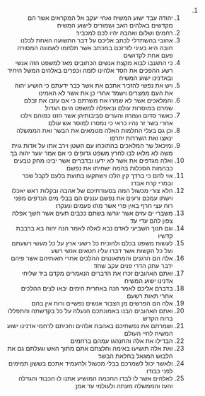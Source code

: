<ol dir="rtl">
  <li>
    <ol>
      <li>יהודה עבד ישוע המשיח ואחי יעקב אל המקראים אשר הם מקדשים באלהים האב ושמורים לישוע המשיח׃</li>
      <li>רחמים ושלום ואהבה יהיו לכם למכביר׃</li>
      <li>אהובי בהשתדלי לכתב אליכם על דבר התשועה האחת לכלנו חובה היא בעיני לזרזכם במכתב אשר תלחמו לאמונה המסורה פעם אחת לקדושים׃</li>
      <li>כי התגנבו לבוא מקצת אנשים הכתובים מאז למשפט הזה אנשי רשע ההפכים את חסד אלהינו לזמה וכפרים באלהים המשל היחיד ובאדנינו ישוע המשיח׃</li>
      <li>ויש את נפשי להזכיר אתכם את אשר כבר ידעתם כי הושיע יהוה את העם ממצרים וישמד אחרי כן את אשר לא האמינו׃</li>
      <li>והמלאכים אשר לא שמרו את משרתם כי אם עזבו את זבלם שמרם במוסרות עולם ובאפלה למשפט היום הגדול׃</li>
      <li>כאשר סדום ועמרה והערים סביבותיהן אשר הזנו כמוהם וילכו אחרי בשר זר נהיו כראי כי נמסרו למוסר אש עולם׃</li>
      <li>וכן גם בעלי החלמות האלה מטמאים את הבשר ואת הממשלה ינאצו ואת השררות יחרפו׃</li>
      <li>ומיכאל שר המלאכים בהתוכחו עם השטן וירב אתו על אדות גוית משה לא מלאו לבו לחרץ משפט גדופים כי אם אמר יגער יהוה בך׃</li>
      <li>ואלה מגדפים את אשר לא ידעו ובדברים אשר יבינו מחק טבעים כבהמות הסכלות בהמה ישחיתו את נפשם׃</li>
      <li>אוי להם כי ברדך קין הלכו וישתקעו בתועת בלעם לקבל שכר ובמרי קרח אבדו׃</li>
      <li>הלא צורי מכשול המה בסעודתיכם של אהבה ובקלות ראש יאכלו וישתו עמכם ורעים את נפשם עננים הם בבלי מים הנדפים מפני רוח עצי חרף באין פרי אשר מתו פעמים ונעקרו׃</li>
      <li>משברי ים עזים אשר יגרשו בשתם ככבים תעים אשר חשך אפלה צפון להם עדי עד׃</li>
      <li>וגם חנוך השביעי לאדם נבא לאלה לאמר הנה יהוה בא ברבבת קדשיו׃</li>
      <li>לעשות משפט בכלם ולהוכיח כל רשעי ארץ על כל מעשי רשעתם ועל כל הקשות אשר דברו עליו חטאים אנשי רשע׃</li>
      <li>אלה הם הרגנים והמתאוננים ההלכים אחרי תאותיהם אשר פיהם ידבר עתק הדרי פנים עקב שחד׃</li>
      <li>ואתם האהובים זכרו את הדברים הנאמרים מקדם ביד שליחי אדנינו ישוע המשיח׃</li>
      <li>בדברם אליכם לאמר הנה באחרית הימים יבאו לצים ההלכים אחרי תאות רשעם׃</li>
      <li>אלה הם הפרשים מן הצבור אנשים נפשיים ורוח אין בהם׃</li>
      <li>ואתם האהובים הבנו באמונתכם הנעלה על כל בקדשתה והתפללו ברוח הקדש׃</li>
      <li>ושמרתם את נפשתיכם באהבת אלהים וחכיתם לרחמי אדנינו ישוע המשיח לחיי העולם׃</li>
      <li>הבדילו את אלה והתנהגו עמהם ברחמים׃</li>
      <li>ואת אלה תושיעו באימה וחלצתם אתם מתוך האש וגעלתם גם את הלבוש המגאל בחלאת הבשר׃</li>
      <li>ולאשר יכול לשמרכם בבלי מכשול ולהעמיד אתכם בששון תמימים לפני כבודו׃</li>
      <li>לאלהים אשר לו לבדו החכמה המושיע אתנו לו הכבוד והגדלה והעז והממשלה מעתה ולעולמי עד אמן׃</li>
    </ol>
  </li>
</ol>
